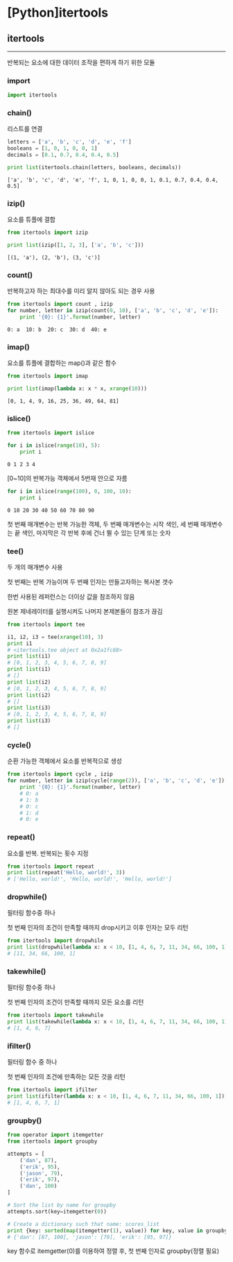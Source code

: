 # [Python]itertools



## itertools

_________

 반복되는 요소에 대한 데이터 조작을 편하게 하기 위한 모듈

### import

```python
import itertools
```

### chain()

리스트를 연결

```python
letters = ['a', 'b', 'c', 'd', 'e', 'f']
booleans = [1, 0, 1, 0, 0, 1]
decimals = [0.1, 0.7, 0.4, 0.4, 0.5]

print list(itertools.chain(letters, booleans, decimals))
```

```
['a', 'b', 'c', 'd', 'e', 'f', 1, 0, 1, 0, 0, 1, 0.1, 0.7, 0.4, 0.4, 0.5]
```

### izip()

요소를 튜플에 결합

```python
from itertools import izip

print list(izip([1, 2, 3], ['a', 'b', 'c']))
```

```
[(1, 'a'), (2, 'b'), (3, 'c')]
```

### count()

반복하고자 하는 최대수를 미리 알지 않아도 되는 경우 사용

```python
from itertools import count , izip
for number, letter in izip(count(0, 10), ['a', 'b', 'c', 'd', 'e']):
    print '{0}: {1}'.format(number, letter)
```

```
0: a  10: b  20: c  30: d  40: e
```

### imap()

요소를 튜플에 결합하는 map()과 같은 함수

```python
from itertools import imap

print list(imap(lambda x: x * x, xrange(10)))
```

```
[0, 1, 4, 9, 16, 25, 36, 49, 64, 81]
```

### islice()

```python
from itertools import islice

for i in islice(range(10), 5):
    print i
```

```
0 1 2 3 4
```

[0~10]의 반복가능 객체에서 5번재 안으로 자름

```python
for i in islice(range(100), 0, 100, 10):
    print i
```

```
0 10 20 30 40 50 60 70 80 90
```

첫 번째 매개변수는 반복 가능한 객체, 두 번째 매개변수는 시작 색인, 세 번째 매개변수는 끝 색인, 마지막은 각 반복 후에 건너 뛸 수 있는 단계 또는 숫자

### tee()

두 개의 매개변수 사용

첫 번째는 반복 가능이며 두 번째 인자는 만들고자하는 복사본 갯수

한번 사용된 레퍼런스는 더이상 값을 참조하지 않음

원본 제네레이터를 실행시켜도 나머지 본제본들이 참조가 끊김

```python
from itertools import tee

i1, i2, i3 = tee(xrange(10), 3)
print i1
# <itertools.tee object at 0x2a1fc68>
print list(i1)
# [0, 1, 2, 3, 4, 5, 6, 7, 8, 9]
print list(i1)
# []
print list(i2)
# [0, 1, 2, 3, 4, 5, 6, 7, 8, 9]
print list(i2)
# []
print list(i3)
# [0, 1, 2, 3, 4, 5, 6, 7, 8, 9]
print list(i3)
# []
```

### cycle()

순환 가능한 객체에서 요소를 반복적으로 생성

```python
from itertools import cycle , izip
for number, letter in izip(cycle(range(2)), ['a', 'b', 'c', 'd', 'e']):
    print '{0}: {1}'.format(number, letter)
    # 0: a
    # 1: b
    # 0: c
    # 1: d
    # 0: e
```

### repeat()

요소를 반복. 반복되는 횟수 지정

```python
from itertools import repeat
print list(repeat('Hello, world!', 3))
# ['Hello, world!', 'Hello, world!', 'Hello, world!']
```

### dropwhile()

필터링 함수중 하나

첫 번째 인자의 조건이 만족할 때까지 drop시키고 이후 인자는 모두 리턴

```python
from itertools import dropwhile
print list(dropwhile(lambda x: x < 10, [1, 4, 6, 7, 11, 34, 66, 100, 1]))
# [11, 34, 66, 100, 1]
```

### takewhile()

필터링 함수중 하나

첫 번째 인자의 조건이 만족할 때까지 모든 요소를 리턴

```python
from itertools import takewhile
print list(takewhile(lambda x: x < 10, [1, 4, 6, 7, 11, 34, 66, 100, 1]))
# [1, 4, 6, 7]
```

### ifilter()

필터링 함수 중 하나

첫 번째 인자의 조건에 만족하는 모든 것을 리턴

```python
from itertools import ifilter
print list(ifilter(lambda x: x < 10, [1, 4, 6, 7, 11, 34, 66, 100, 1]))
# [1, 4, 6, 7, 1]
```

### groupby()

```python
from operator import itemgetter
from itertools import groupby

attempts = [
    ('dan', 87),
    ('erik', 95),
    ('jason', 79),
    ('erik', 97),
    ('dan', 100)
]

# Sort the list by name for groupby
attempts.sort(key=itemgetter(0))

# Create a dictionary such that name: scores_list
print {key: sorted(map(itemgetter(1), value)) for key, value in groupby(attempts, key=itemgetter(0))}
# {'dan': [87, 100], 'jason': [79], 'erik': [95, 97]}
```

key 함수로 itemgetter(0)를 이용하여 정렬 후, 첫 번째 인자로 groupby(정렬 필요)